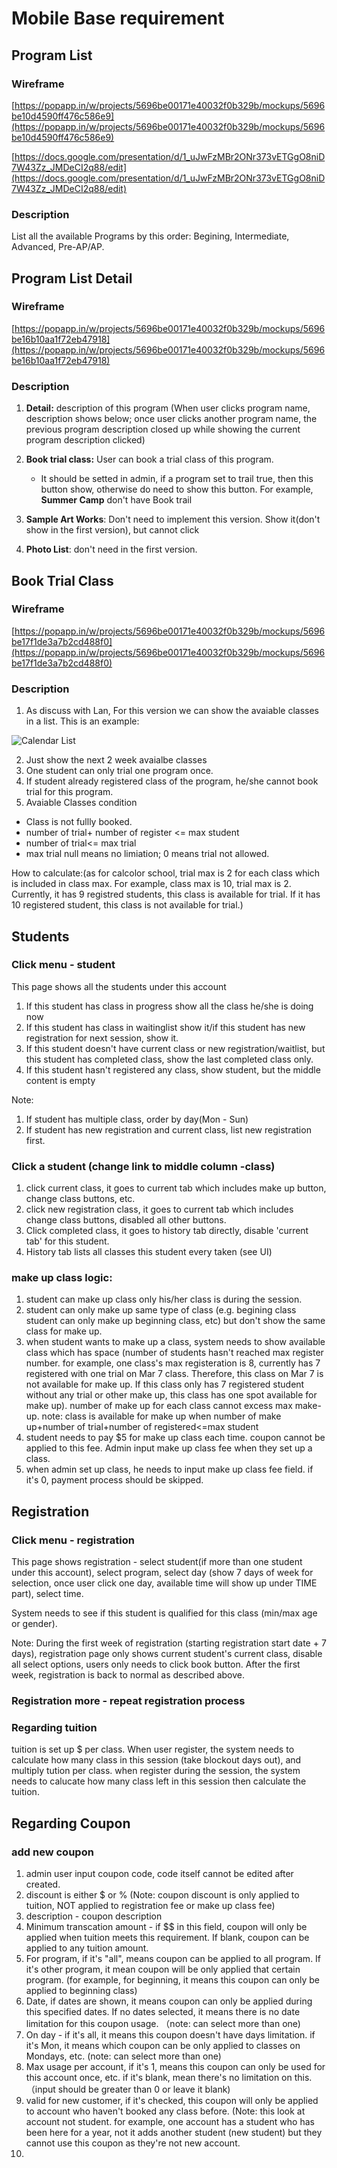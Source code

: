 # Mobile Base requirement
 
## Program List

### Wireframe
[https://popapp.in/w/projects/5696be00171e40032f0b329b/mockups/5696be10d4590ff476c586e9](https://popapp.in/w/projects/5696be00171e40032f0b329b/mockups/5696be10d4590ff476c586e9)

[https://docs.google.com/presentation/d/1_uJwFzMBr2ONr373vETGgO8niD7W43Zz_JMDeCI2q88/edit](https://docs.google.com/presentation/d/1_uJwFzMBr2ONr373vETGgO8niD7W43Zz_JMDeCI2q88/edit)

### Description

List all the available Programs by this order: Begining, Intermediate, Advanced, Pre-AP/AP.
 
## Program List Detail

### Wireframe
[https://popapp.in/w/projects/5696be00171e40032f0b329b/mockups/5696be16b10aa1f72eb47918](https://popapp.in/w/projects/5696be00171e40032f0b329b/mockups/5696be16b10aa1f72eb47918)

### Description

1. **Detail:** description of this program (When user clicks program name, description shows below; once user clicks another program name, the previous program description closed up while showing the current program description clicked)
2. **Book trial class:** User can book a trial class of this program.  

   * It should be setted in admin, if a program set to trail true, then this button show, otherwise do need to show this button. For example, **Summer Camp** don't have Book trail
3. **Sample Art Works**: Don't need to implement this version. Show it(don't show in the first version), but cannot click
4. **Photo List**: don't need in the first version. 
 
## Book Trial Class

### Wireframe
[https://popapp.in/w/projects/5696be00171e40032f0b329b/mockups/5696be17f1de3a7b2cd488f0](https://popapp.in/w/projects/5696be00171e40032f0b329b/mockups/5696be17f1de3a7b2cd488f0)

### Description
1. As discuss with Lan, For this version we can show the avaiable classes in a list. This is an example:

  ![Calendar List](./calendar-list.jpg)

2. Just show the next 2 week avaialbe classes
3. One student can only trial one program once.
4. If student already registered class of the program, he/she cannot book trial for this program.
5. Avaiable Classes condition
  
  * Class is not fullly booked.
  * number of trial+ number of register <= max student
  * number of trial<= max trial
  * max trial null means no limiation; 0 means trial not allowed. 

  How to calculate:(as for calcolor school, trial max is 2 for each class which is included in class max. For example, class max is 10, trial max is 2. Currently, it has 9 registred students, this class is available for trial. If it has 10 registered student, this class is not available for trial.)
  
  


## Students 

### Click menu - student
This page shows all the students under this account 

1. If this student has class in progress show all the class he/she is doing now
2. If this student has class in waitinglist show it/if this student has new registration for next session, show it. 
3. If this student doesn't have current class or new registration/waitlist, but this student has completed class, show the last completed class only.
4. If this student hasn't registered any class, show student, but the middle content is empty

Note: 
1. If student has multiple class, order by day(Mon - Sun)
2. If student has new registration and current class, list new registration first.

### Click a student (change link to middle column -class)
1. click current class, it goes to current tab which includes make up button, change class buttons, etc.
2. click new registration class, it goes to current tab which includes change class buttons, disabled all other buttons. 
3. Click completed class, it goes to history tab directly, disable 'current tab' for this student. 
4. History tab lists all classes this student every taken (see UI)

### make up class logic:
1. student can make up class only his/her class is during the session. 
2. student can only make up same type of class (e.g. begining class student can only make up beginning class, etc) but don't show the same class for make up. 
3. when student wants to make up a class, system needs to show available class which has space (number of students hasn't reached max register number. for example, one class's max registeration is 8, currently has 7 registered with one trial on Mar 7 class. Therefore, this class on Mar 7 is not available for make up. If this class only has 7 registered student without any trial or other make up, this class has one spot available for make up). number of make up for each class cannot excess max make-up. 
note: class is available for make up when number of make up+number of trial+number of registered<=max student
4. student needs to pay $5 for make up class each time. coupon cannot be applied to this fee. Admin input make up class fee when they set up a class. 
5. when admin set up class, he needs to input make up class fee field. if it's 0, payment process should be skipped. 


## Registration
### Click menu - registration
This page shows registration - select student(if more than one student under this account), select program, select day (show 7 days of week for selection, once user click one day, available time will show up under TIME part), select time. 

System needs to see if this student is qualified for this class (min/max age or gender).

Note: During the first week of registration (starting registration start date + 7 days), registration page only shows current student's current class, disable all select options, users only needs to click book button. After the first week, registration is back to normal as described above. 

### Registration more - repeat registration process 
### Regarding tuition
tuition is set up $ per class. When user register, the system needs to calculate how many class in this session (take blockout days out), and multiply tution per class. when register during the session, the system needs to calucate how many class left in this session then calculate the tuition. 

## Regarding Coupon
### add new coupon
1. admin user input coupon code, code itself cannot be edited after created. 
2. discount is either $ or % (Note: coupon discount is only applied to tuition, NOT applied to registration fee or make up class fee)
3. description - coupon description
4. Minimum transcation amount - if $$ in this field, coupon will only be applied when tuition meets this requirement. If blank, coupon can be applied to any tuition amount. 
5. For program, if it's "all", means coupon can be applied to all program. If it's other program, it mean coupon will be only applied that certain program. (for example, for beginning, it means this coupon can only be applied to beginning class)
6. Date, if dates are shown, it means coupon can only be applied during this specified dates. If no dates selected, it means there is no date limitation for this coupon usage. （note: can select more than one)
7. On day - if it's all, it means this coupon doesn't have days limitation. if it's Mon, it means which coupon can be only applied to classes on Mondays, etc. (note: can select more than one)
8. Max usage per account, if it's 1, means this coupon can only be used for this account once, etc. if it's blank, mean there's no limitation on this. （input should be greater than 0 or leave it blank)
9. valid for new customer, if it's checked, this coupon will only be applied to account who haven't booked any class before. (Note: this look at account not student. for example, one account has a student who has been here for a year, not it adds another student (new student) but they cannot use this coupon as they're not new account. 
5. 
